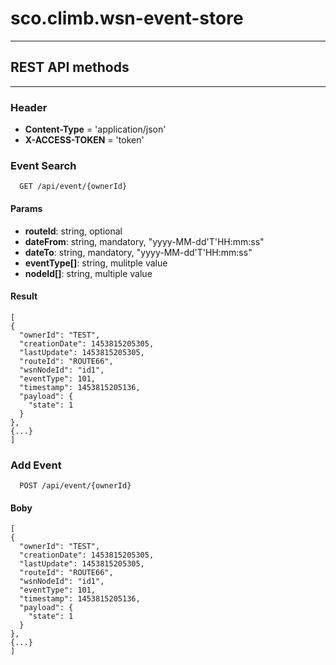 # sco.climb.wsn-event-store
----------
## REST API methods
----------
### Header
  - **Content-Type** = 'application/json'
  - **X-ACCESS-TOKEN** = 'token'

### Event Search 
```
  GET /api/event/{ownerId}
```

#### Params
  - **routeId**: string, optional
  - **dateFrom**: string, mandatory, "yyyy-MM-dd'T'HH:mm:ss"
  - **dateTo**: string, mandatory, "yyyy-MM-dd'T'HH:mm:ss"
  - **eventType[]**: string, mulitple value 
  - **nodeId[]**: string, multiple value

#### Result
    [
    {
      "ownerId": "TEST",
      "creationDate": 1453815205305,
      "lastUpdate": 1453815205305,
      "routeId": "ROUTE66",
      "wsnNodeId": "id1",
      "eventType": 101,
      "timestamp": 1453815205136,
      "payload": {
        "state": 1
      }
    },
    {...}
    ]

### Add Event 
```
  POST /api/event/{ownerId}
```

#### Boby
    [
    {
      "ownerId": "TEST",
      "creationDate": 1453815205305,
      "lastUpdate": 1453815205305,
      "routeId": "ROUTE66",
      "wsnNodeId": "id1",
      "eventType": 101,
      "timestamp": 1453815205136,
      "payload": {
        "state": 1
      }
    },
    {...}
    ]

